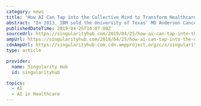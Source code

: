 ```yaml
---
category: news
title: "How AI Can Tap into the Collective Mind to Transform Healthcare"
abstract: "In 2013, IBM sold the University of Texas’ MD Anderson Cancer Center on an audacious idea: that a single AI-powered platform, IBM Watson, could lend a digital hand to battle one of mankind’s most abominable diseases—cancer. Earlier this month, Google ..."
publishedDateTime: 2019-04-25T14:07:00Z
sourceUrl: https://singularityhub.com/2019/04/25/how-ai-can-tap-into-the-collective-mind-to-transform-healthcare/
ampUrl: https://singularityhub.com/2019/04/25/how-ai-can-tap-into-the-collective-mind-to-transform-healthcare/amp/
cdnAmpUrl: https://singularityhub-com.cdn.ampproject.org/c/s/singularityhub.com/2019/04/25/how-ai-can-tap-into-the-collective-mind-to-transform-healthcare/amp/
type: article

provider:
  name: Singularity Hub
  id: singularityhub

topics:
  - AI
  - AI in Healthcare
---
```

